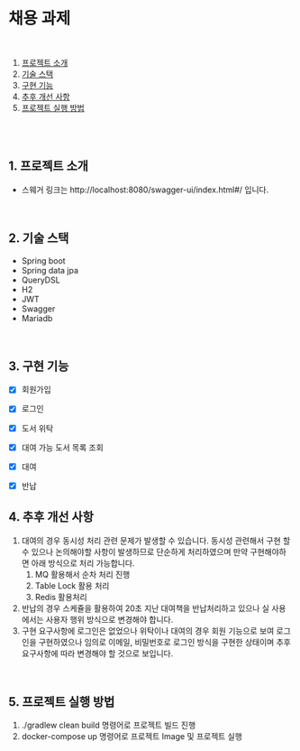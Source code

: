 # 채용 과제

<br />

1. [프로젝트 소개 ](#1-프로젝트-소개)
2. [기술 스택](#2-기술-스택-)
3. [구현 기능](#3-구현-기능)
4. [추후 개선 사항](#4-추후-개선-사항)
5. [프로젝트 실행 방법](#5-프로젝트-실행-방법)

<br/>

<br />

## 1. 프로젝트 소개

- 스웨거 링크는 http://localhost:8080/swagger-ui/index.html#/ 입니다.

<br />

## 2. 기술 스택 
- Spring boot 
- Spring data jpa
- QueryDSL
- H2
- JWT
- Swagger
- Mariadb

<br />

## 3. 구현 기능
- [x] 회원가입
- [x] 로그인
- [x] 도서 위탁
- [x] 대여 가능 도서 목록 조회
- [x] 대여
- [x] 반납


## 4. 추후 개선 사항
1. 대여의 경우 동시성 처리 관련 문제가 발생할 수 있습니다. 동시성 관련해서 구현 할 수 있으나 논의해야할 사항이 발생하므로 단순하게 처리하였으며 만약 구현해야하면 아래 방식으로 처리 가능합니다.
   1. MQ 활용해서 순차 처리 진행
   2. Table Lock 활용 처리
   3. Redis 활용처리
2. 반납의 경우 스케쥴을 활용하여 20초 지난 대여책을 반납처리하고 있으나 실 사용에서는 사용자 행위 방식으로 변경해야 합니다.
3. 구현 요구사항에 로그인은 없었으나 위탁이나 대여의 경우 회원 기능으로 보여 로그인을 구현하였으나 임의로 이메일, 비밀번호로 로그인 방식을 구현한 상태이며 추후 요구사항에 따라 변경해야 할 것으로 보입니다.

<br />

## 5. 프로젝트 실행 방법
1. ./gradlew clean build 명령어로 프로젝트 빌드 진행
2. docker-compose up 명령어로 프로젝트 Image 및 프로젝트 실행

